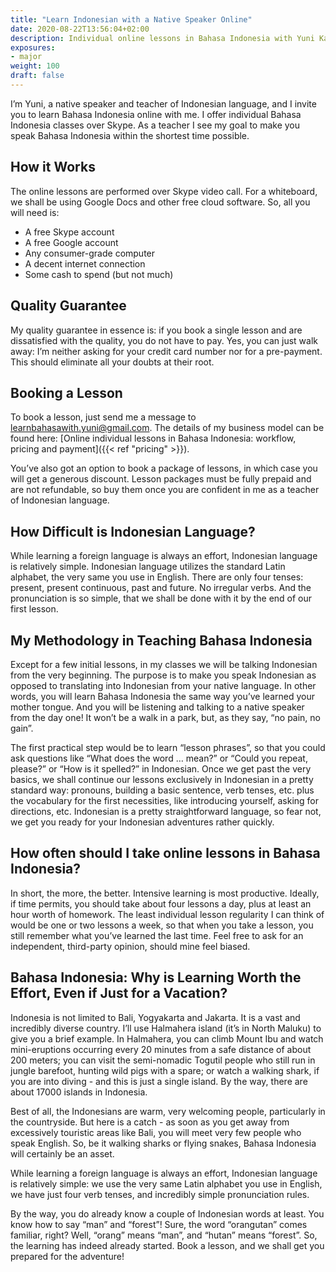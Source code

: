 ```yaml
---
title: "Learn Indonesian with a Native Speaker Online"
date: 2020-08-22T13:56:04+02:00
description: Individual online lessons in Bahasa Indonesia with Yuni Kartika. Pay after your lesson, and only if satisfied.
exposures:
- major
weight: 100
draft: false
---
```


I’m Yuni, a native speaker and teacher of Indonesian language, and I invite you to learn Bahasa
Indonesia online with me. I offer individual Bahasa Indonesia classes over Skype. As a teacher I see
my goal to make you speak Bahasa Indonesia within the shortest time possible.

## How it Works

The online lessons are performed over Skype video call. For a whiteboard, we shall be using Google
Docs and other free cloud software. So, all you will need is:

-  A free Skype account
-  A free Google account
-  Any consumer-grade computer
-  A decent internet connection
-  Some cash to spend (but not much)

## Quality Guarantee

My quality guarantee in essence is: if you book a single lesson and are dissatisfied with the
quality, you do not have to pay. Yes, you can just walk away: I’m neither asking for your credit
card number nor for a pre-payment. This should eliminate all your doubts at their root.

## Booking a Lesson

To book a lesson, just send me a message to learnbahasawith.yuni@gmail.com. 
The details of my business model can be found here: [Online
individual lessons in Bahasa Indonesia: workflow, pricing and payment]({{< ref "pricing" >}}).  

You’ve also got an option to book a package of lessons, in which case you will get a generous
discount. Lesson packages must be fully prepaid and are not refundable, so buy them once you are
confident in me as a teacher of Indonesian language.

## How Difficult is Indonesian Language?

While learning a foreign language is always an effort, Indonesian language is relatively simple.
Indonesian language utilizes the standard Latin alphabet, the very same you use in English. There
are only four tenses: present, present continuous, past and future. No irregular verbs. And the
pronunciation is so simple, that we shall be done with it by the end of our first lesson.  

## My Methodology in Teaching Bahasa Indonesia

Except for a few initial lessons, in my classes we will be talking Indonesian from the very
beginning. The purpose is to make you speak Indonesian as opposed to translating into Indonesian
from your native language. In other words, you will learn Bahasa Indonesia the same way you’ve
learned your mother tongue. And you will be listening and talking to a native speaker from the day
one! It won’t be a walk in a park, but, as they say, “no pain, no gain”.

The first practical step would be to learn “lesson phrases”, so that you could ask questions like
“What does the word … mean?” or “Could you repeat, please?” or “How is it spelled?” in Indonesian.
Once we get past the very basics, we shall continue our lessons exclusively in Indonesian in a
pretty standard way: pronouns, building a basic sentence, verb tenses, etc. plus the vocabulary for
the first necessities, like introducing yourself, asking for directions, etc. Indonesian is a pretty
straightforward language, so fear not, we get you ready for your Indonesian adventures rather
quickly.  

## How often should I take online lessons in Bahasa Indonesia?

In short, the more, the better. Intensive learning is most productive. Ideally, if time permits, you
should take about four lessons a day, plus at least an hour worth of homework. The least individual
lesson regularity I can think of would be one or two lessons a week, so that when you take a lesson,
you still remember what you’ve learned the last time. Feel free to ask for an independent,
third-party opinion, should mine feel biased.  

## Bahasa Indonesia: Why is Learning Worth the Effort, Even if Just for a Vacation?

Indonesia is not limited to Bali, Yogyakarta and Jakarta. It is a vast and incredibly diverse
country. I’ll use Halmahera island (it’s in North Maluku) to give you a brief example. In Halmahera,
you can climb Mount Ibu and watch mini-eruptions occurring every 20 minutes from a safe distance of
about 200 meters; you can visit the semi-nomadic Togutil people who still run in jungle barefoot,
hunting wild pigs with a spare; or watch a walking shark, if you are into diving - and this is just
a single island. By the way, there are about 17000 islands in Indonesia.

Best of all, the Indonesians are warm, very welcoming people, particularly in the countryside. But
here is a catch - as soon as you get away from excessively touristic areas like Bali, you will meet
very few people who speak English. So, be it walking sharks or flying snakes, Bahasa Indonesia will
certainly be an asset.

While learning a foreign language is always an effort, Indonesian language is relatively simple: we
use the very same Latin alphabet you use in English, we have just four verb tenses, and incredibly
simple pronunciation rules.

By the way, you do already know a couple of Indonesian words at least. You know how to say “man” and
“forest”! Sure, the word “orangutan” comes familiar, right? Well, “orang” means “man”, and “hutan”
means “forest”. So, the learning has indeed already started. Book a lesson, and we shall get you
prepared for the adventure!
